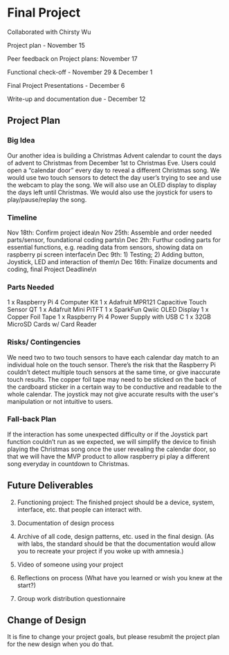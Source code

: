 # Final Project
Collaborated with Chirsty Wu

Project plan - November 15

Peer feedback on Project plans: November 17

Functional check-off - November 29 & December 1

Final Project Presentations - December 6

Write-up and documentation due - December 12

## Project Plan

### Big Idea
Our another idea is building a Christmas Advent calendar to count the days of advent to Christmas from December 1st to Christmas Eve. Users could open a “calendar door” every day to reveal a different Christmas song. We would use two touch sensors to detect the day user’s trying to see and use the webcam to play the song. We will also use an OLED display to display the days left until Christmas. We would also use the joystick for users to play/pause/replay the song.

### Timeline
Nov 18th: Confirm project idea\n
Nov 25th: Assemble and order needed parts/sensor, foundational coding parts\n 
Dec 2th: Furthur coding parts for essential functions, e.g. reading data from sensors, showing data on raspberry pi screen interface\n 
Dec 9th: 1) Testing; 2) Adding button, Joystick, LED and interaction of them\n
Dec 16th: Finalize documents and coding, final Project Deadline\n


### Parts Needed
1 x Raspberry Pi 4 Computer Kit
1 x Adafruit MPR121 Capacitive Touch Sensor QT
1 x Adafruit Mini PiTFT
1 x SparkFun Qwiic OLED Display
1 x Copper Foil Tape
1 x Raspberry Pi 4 Power Supply with USB C
1 x 32GB MicroSD Cards w/ Card Reader

### Risks/ Contingencies
We need two to two touch sensors to have each calendar day match to an individual hole on the touch sensor. There’s the risk that the Raspberry Pi couldn’t detect multiple touch sensors at the same time, or give inaccurate touch results.
The copper foil tape may need to be sticked on the back of the cardboard sticker in a certain way to be conductive and readable to the whole calendar.
The joystick may not give accurate results with the user's manipulation or not intuitive to users. 

### Fall-back Plan
If the interaction has some unexpected difficulty or if the Joystick part function couldn’t run as we expected, we will simplify the device to finish playing the Christmas song once the user revealing the calendar door, so that we will have the MVP product to allow raspberry pi play a different song everyday in countdown to Christmas.


## Future Deliverables

2. Functioning project: The finished project should be a device, system, interface, etc. that people can interact with.

3. Documentation of design process
4. Archive of all code, design patterns, etc. used in the final design. (As with labs, the standard should be that the documentation would allow you to recreate your project if you woke up with amnesia.)
5. Video of someone using your project
6. Reflections on process (What have you learned or wish you knew at the start?)

7. Group work distribution questionnaire

## Change of Design

It is fine to change your project goals, but please resubmit the project plan for the new design when you do that.

